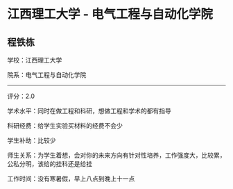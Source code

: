 # 江西理工大学 - 电气工程与自动化学院

## 程铁栋

学校：江西理工大学

院系：电气工程与自动化学院

* * *

评分：2.0

学术水平：同时在做工程和科研，想做工程和学术的都有指导

科研经费：给学生实验买材料的经费不会少

学生补助：比较少

师生关系：为学生着想，会对你的未来方向有针对性培养，工作强度大，比较累，公私分明，该给的挂科还是给挂

工作时间：没有寒暑假，早上八点到晚上十一点